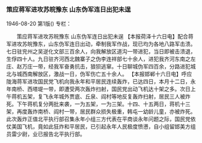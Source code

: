 ### 策应蒋军进攻苏皖豫东  山东伪军连日出犯未逞

1946-08-20
第1版()
专栏：

　　策应蒋军进攻苏皖豫东
    山东伪军连日出犯未逞
    【本报荷泽十六日电】配合蒋军进攻苏皖豫东，山东伪军连日出动，牵制我军作战，现已均为各地八路军击溃。七日驻兖州之吴逆化文部三百余人，向我解放区道沟一带进犯，当日即被击溃退，生俘四十人。九日驻齐河西北魏寨子之伪李连祥部七十余人，进犯我齐河东南之左庄、赵万庄一带，经我军奋勇抗击，狼狈逃窜。十日聊城伪军四百余，分路进犯城北与城西南解放区，激战一日，伪军伤亡五十余人。
    【本报邯郸十六日电】呼应陇海蒋军进攻国民党飞机向我永年和平居民连续轰炸，已达四日，本月十二日，永年南桥、西塔堤一带，即遭受两次轰炸扫射，国民党出动飞机达十架之多。次日上午蒋机五架，复飞永年城外贾底、丘泉、阎村等地反复轰炸扫射，居民三人被炸死。下午蒋机复分两批来袭，一为五架，一为三架。十四、十五两日，蒋机十三架，再度轰炸南桥、阎村一带，居民群众损失极重，韩屯一幼龄儿童，亦被炸死。此次轰炸正值北平执行部召集永年小组三方代表在平商谈永年问题之际，国民党依仗美国飞机，竟如此狂炸和平居民，已引起永年人民极度愤懑，自小组留邯美方组员雷少尉，业已报告北平执行部。
